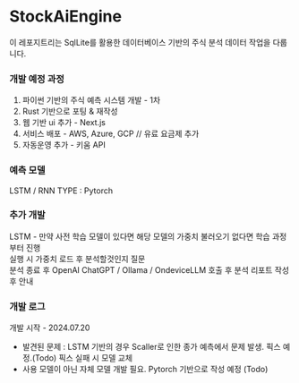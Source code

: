 # StockAiEngine

이 레포지트리는 SqlLite를 활용한 데이터베이스 기반의 주식 분석 데이터 작업을 다룹니다.  

### 개발 예정 과정
1. 파이썬 기반의 주식 예측 시스템 개발 - 1차
2. Rust 기반으로 포팅 & 재작성  
3. 웹 기반 ui 추가 - Next.js 
4. 서비스 배포 - AWS, Azure, GCP // 유료 요금제 추가  
5. 자동운영 추가 - 키움 API

### 예측 모델
LSTM / RNN
TYPE : Pytorch 

### 추가 개발
LSTM - 만약 사전 학습 모델이 있다면 해당 모델의 가중치 불러오기
없다면 학습 과정부터 진행  
실행 시 가중치 로드 후 분석할것인지 질문  
분석 종료 후 OpenAI ChatGPT / Ollama / OndeviceLLM 호출 후 분석 리포트 작성 후 안내

### 개발 로그
개발 시작 - 2024.07.20  
- 발견된 문제 : LSTM 기반의 경우 Scaller로 인한 종가 예측에서 문제 발생. 픽스 예정.(Todo) 픽스 실패 시 모델 교체  
- 사용 모델이 아닌 자체 모델 개발 필요. Pytorch 기반으로 작성 예정 (Todo) 